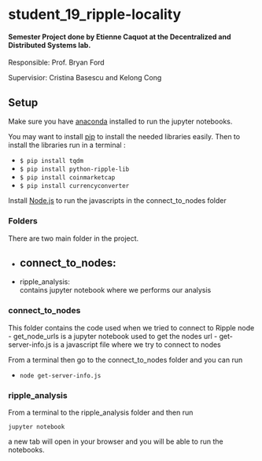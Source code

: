 # student_19_ripple-locality
#### Semester Project done by Etienne Caquot at the Decentralized and Distributed Systems lab.

Responsible: Prof. Bryan Ford

Supervisior: Cristina Basescu and Kelong Cong

## Setup
Make sure you have [anaconda](https://www.anaconda.com) installed to run the jupyter notebooks.

You may want to install [pip](https://pip.pypa.io/en/stable/installing/) to install the needed libraries easily.
Then to install the libraries run in a terminal :
- `$ pip install tqdm`
- `$ pip install python-ripple-lib`
- `$ pip install coinmarketcap`
- `$ pip install currencyconverter`

Install [Node.js](https://nodejs.org/en/download/) to run the javascripts in the connect_to_nodes folder

### Folders
There are two main folder in the project.
- connect_to_nodes:<br>
    -
- ripple_analysis:<br>
    contains jupyter notebook where we performs our analysis

### connect_to_nodes
This folder contains the code used when we tried to connect to Ripple node
    - get_node_urls is a jupyter notebook used to get the nodes url
    - get-server-info.js is a javascript file where we try to connect to nodes

From a terminal then go to the connect_to_nodes folder and you can run

- `node get-server-info.js`

### ripple_analysis
From a terminal to the ripple_analysis folder and then run

`jupyter notebook`

a new tab will open in your browser and you will be able to run the notebooks.
